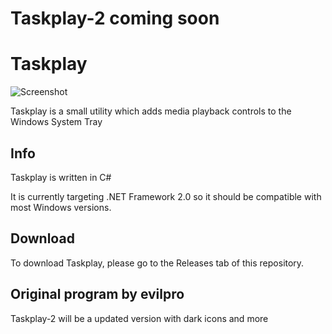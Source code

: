 # Taskplay-2 coming soon

# Taskplay
![Screenshot](https://raw.githubusercontent.com/evilpro/Taskplay/master/Taskplay.png)

Taskplay is a small utility which adds media playback controls to the Windows System Tray

## Info
Taskplay is written in C#

It is currently targeting .NET Framework 2.0 so it should be compatible with most Windows versions.

## Download
To download Taskplay, please go to the Releases tab of this repository.

## Original program by evilpro
Taskplay-2 will be a updated version with dark icons and more

